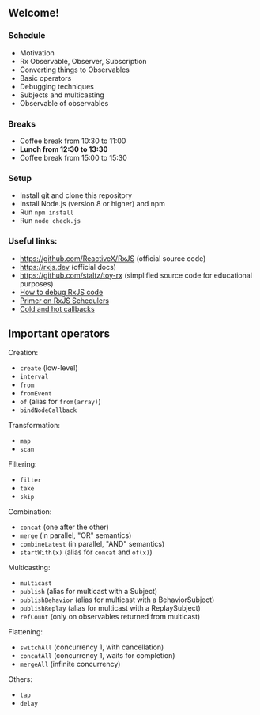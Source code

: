 ## Welcome!

### Schedule

* Motivation
* Rx Observable, Observer, Subscription
* Converting things to Observables
* Basic operators
* Debugging techniques
* Subjects and multicasting
* Observable of observables

### Breaks

* Coffee break from 10:30 to 11:00
* **Lunch from 12:30 to 13:30**
* Coffee break from 15:00 to 15:30

### Setup

* Install git and clone this repository
* Install Node.js (version 8 or higher) and npm
* Run `npm install`
* Run `node check.js`

### Useful links:

* https://github.com/ReactiveX/RxJS (official source code)
* https://rxjs.dev (official docs)
* https://github.com/staltz/toy-rx (simplified source code for educational purposes)
* [How to debug RxJS code](https://staltz.com/how-to-debug-rxjs-code.html)
* [Primer on RxJS Schedulers](https://staltz.com/primer-on-rxjs-schedulers.html)
* [Cold and hot callbacks](https://staltz.com/cold-and-hot-callbacks.html)

## Important operators

Creation:

* `create` (low-level)
* `interval`
* `from`
* `fromEvent`
* `of` (alias for `from(array)`)
* `bindNodeCallback`

Transformation:

* `map`
* `scan`

Filtering:

* `filter`
* `take`
* `skip`

Combination:

* `concat` (one after the other)
* `merge` (in parallel, "OR" semantics)
* `combineLatest` (in parallel, "AND" semantics)
* `startWith(x)` (alias for `concat` and `of(x)`)

Multicasting:

* `multicast`
* `publish` (alias for multicast with a Subject)
* `publishBehavior` (alias for multicast with a BehaviorSubject)
* `publishReplay` (alias for multicast with a ReplaySubject)
* `refCount` (only on observables returned from multicast)

Flattening:

* `switchAll` (concurrency 1, with cancellation)
* `concatAll` (concurrency 1, waits for completion)
* `mergeAll` (infinite concurrency)

Others:

* `tap`
* `delay`
